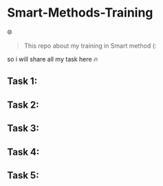 # Smart-Methods-Training

:globe_with_meridians:

>This repo about my training in Smart method (:

so i will share all my task here  :fire:  

Task 1:
-------------------------

Task 2:
-------------------------

Task 3:
-------------------------

Task 4:
-------------------------

Task 5:
-------------------------
